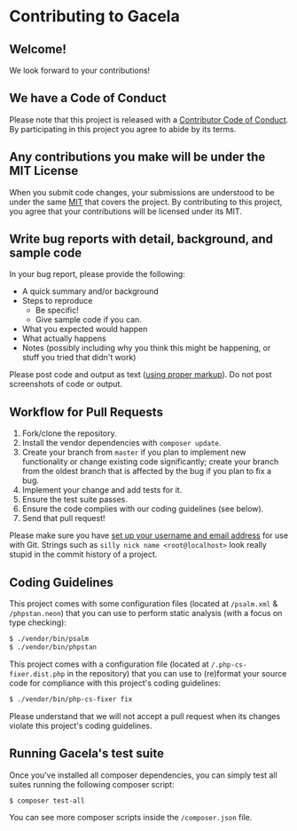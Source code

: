 # Contributing to Gacela

## Welcome!

We look forward to your contributions!

## We have a Code of Conduct

Please note that this project is released with a [Contributor Code of Conduct](CODE_OF_CONDUCT.md). By participating in this project you agree to abide by its terms.

## Any contributions you make will be under the MIT License

When you submit code changes, your submissions are understood to be under the same [MIT](https://github.com/gacela-project/gacela/blob/master/LICENSE) that covers the project. By contributing to this project, you agree that your contributions will be licensed under its MIT.

## Write bug reports with detail, background, and sample code

In your bug report, please provide the following:

* A quick summary and/or background
* Steps to reproduce
    * Be specific!
    * Give sample code if you can.
* What you expected would happen
* What actually happens
* Notes (possibly including why you think this might be happening, or stuff you tried that didn't work)

Please post code and output as text ([using proper markup](https://guides.github.com/features/mastering-markdown/)). 
Do not post screenshots of code or output.

## Workflow for Pull Requests

1. Fork/clone the repository.
2. Install the vendor dependencies with `composer update`.
3. Create your branch from `master` if you plan to implement new functionality or change existing code significantly;
   create your branch from the oldest branch that is affected by the bug if you plan to fix a bug.
4. Implement your change and add tests for it.
5. Ensure the test suite passes.
6. Ensure the code complies with our coding guidelines (see below).
7. Send that pull request!

Please make sure you have [set up your username and email address](https://git-scm.com/book/en/v2/Getting-Started-First-Time-Git-Setup) for use with Git. Strings such as `silly nick name <root@localhost>` look really stupid in the commit history of a project.

## Coding Guidelines

This project comes with some configuration files (located at `/psalm.xml` & `/phpstan.neon`) that you can use to perform static analysis (with a focus on type checking):

```bash
$ ./vendor/bin/psalm
$ ./vendor/bin/phpstan
```

This project comes with a configuration file (located at `/.php-cs-fixer.dist.php` in the repository) that you can use to (re)format your source code for compliance with this project's coding guidelines:

```bash
$ ./vendor/bin/php-cs-fixer fix
```

Please understand that we will not accept a pull request when its changes violate this project's coding guidelines.

## Running Gacela's test suite

Once you've installed all composer dependencies, you can simply test all suites running the following composer script:

```bash
$ composer test-all
```

You can see more composer scripts inside the `/composer.json` file.
